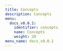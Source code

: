 ```yaml
---
title: Concepts
description: Concepts
menu:
  docs_v0.0.1:
    identifier: concepts
    name: Concepts
    weight: 20
menu_name: docs_v0.0.1
---
```

